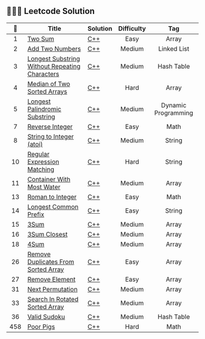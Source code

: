 ## :strawberry::strawberry::strawberry:	  Leetcode Solution 

| :strawberry: |   Title  |  Solution  | Difficulty| Tag |
| :----: | ---- | ---- | :----:| :----:|
|   1   |   [Two Sum](https://leetcode.com/problems/two-sum/)   | [C++](Algorithms/C++/1-two-sum.cpp)     |   Easy  |   Array  |
| 2 | [Add Two Numbers](https://leetcode.com/problems/add-two-numbers/)  | [C++](Algorithms/C++/2-add-two-numbers.cpp)  | Medium  |  Linked List |
| 3  | [Longest Substring Without Repeating Characters](https://leetcode.com/problems/longest-substring-without-repeating-characters/)  | [C++](Algorithms/C++/3-longest-substring-without-repeating-characters.cpp)  | Medium  | Hash Table |
| 4 |[Median of Two Sorted Arrays](https://leetcode.com/problems/median-of-two-sorted-arrays/) | [C++](Algorithms/C++/4-median-of-two-sorted-arrays.cpp) | Hard | Array    |
|  5  | [Longest Palindromic Substring](https://leetcode.com/problems/longest-palindromic-substring/solution/) | [C++](Algorithms/C++/5-longest-palindromic-substring.cpp) | Medium | Dynamic Programming |
| 7 |[Reverse Integer](https://leetcode.com/problems/reverse-integer/) | [C++](Algorithms/C++/7-reverse-integer.cpp) | Easy | Math |
| 8 |[String to Integer (atoi)](https://leetcode.com/problems/string-to-integer-atoi/) | [C++](Algorithms/C++/8-string-to-integer-atoi.cpp) | Medium | String |
| 10 |[Regular Expression Matching](https://leetcode.com/problems/regular-expression-matching/) | [C++](Algorithms/C++/10-regular-expression-matching.cpp) | Hard | String |
| 11 | [Container With Most Water](https://leetcode.com/problems/container-with-most-water/) | [C++](Algorithms/C++/11-container-with-most-water.cpp) | Medium |  Array   |
| 13 | [Roman to Integer](https://leetcode.com/problems/roman-to-integer/) | [C++](Algorithms/C++/13-roman-to-integer.cpp) | Easy | Math |
| 14 | [Longest Common Prefix](https://leetcode.com/problems/longest-common-prefix/) | [C++](Algorithms/C++/14-longest-common-prefix.cpp) | Easy | String |
|15 | [3Sum](https://leetcode.com/problems/3sum/) | [C++](Algorithms/C++/15-3sum.cpp) | Medium  | Array|
| 16 | [3Sum Closest](https://leetcode.com/problems/3sum-closest/) | [C++](Algorithms/C++/16-3sum-closest.cpp)| Medium |Array|
| 18 | [4Sum](https://leetcode.com/problems/4sum/) | [C++](Algorithms/C++/18-4sum.cpp) | Medium| Array|
| 26 |  [Remove Duplicates From Sorted Array](https://leetcode.com/problems/remove-duplicates-from-sorted-array/) | [C++](Algorithms/C++/26-remove-duplicates-from-sorted-array.cpp) | Easy | Array |
| 27 | [Remove Element](https://leetcode.com/problems/remove-element/) | [C++](Algorithms/C++/27-remove-element.cpp) | Easy | Array |
| 31 | [Next Permutation](https://leetcode.com/problems/next-permutation/) | [C++](Algorithms/C++/31-next-permutation.cpp) | Medium | Array |
|33 | [Search In Rotated Sorted Array](https://leetcode.com/problems/search-in-rotated-sorted-array/)| [C++](Algorithms/C++/33-search-in-rotated-sorted-array.cpp) | Medium | Array |
| 36 | [Valid Sudoku](https://leetcode.com/problems/valid-sudoku/) | [C++](Algorithms/C++/36-valid-sudoku.cpp) | Medium | Hash Table |
| 458 |  [Poor Pigs](https://leetcode.com/problems/poor-pigs/)  |   [C++](Algorithms/C++/458-poor-pigs.cpp) | Hard | Math |

